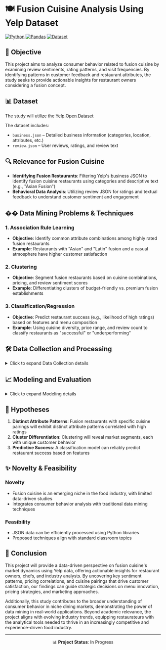# 🍽️ Fusion Cuisine Analysis Using Yelp Dataset

[![Python](https://img.shields.io/badge/Python-3.7%2B-blue)](https://www.python.org/)
[![Pandas](https://img.shields.io/badge/Pandas-Latest-brightgreen)](https://pandas.pydata.org/)
[![Dataset](https://img.shields.io/badge/Yelp-Open%20Dataset-red)](https://business.yelp.com/data/resources/open-dataset/)

## 🎯 Objective

This project aims to analyze consumer behavior related to fusion cuisine by examining review sentiments, rating patterns, and visit frequencies. By identifying patterns in customer feedback and restaurant attributes, the study seeks to provide actionable insights for restaurant owners considering a fusion concept.

## 📊 Dataset

The study will utilize the [Yelp Open Dataset](https://business.yelp.com/data/resources/open-dataset/)

The dataset includes:
- `business.json` – Detailed business information (categories, location, attributes, etc.)
- `review.json` – User reviews, ratings, and review text

## 🔍 Relevance for Fusion Cuisine

- **Identifying Fusion Restaurants**: Filtering Yelp's business JSON to identify fusion cuisine restaurants using categories and descriptive text (e.g., "Asian Fusion")
- **Behavioral Data Analysis**: Utilizing review JSON for ratings and textual feedback to understand customer sentiment and engagement

## �� Data Mining Problems & Techniques

### 1. Association Rule Learning
- **Objective**: Identify common attribute combinations among highly rated fusion restaurants
- **Example**: Restaurants with "Asian" and "Latin" fusion and a casual atmosphere have higher customer satisfaction

### 2. Clustering
- **Objective**: Segment fusion restaurants based on cuisine combinations, pricing, and review sentiment scores
- **Example**: Differentiating clusters of budget-friendly vs. premium fusion establishments

### 3. Classification/Regression
- **Objective**: Predict restaurant success (e.g., likelihood of high ratings) based on features and menu composition
- **Example**: Using cuisine diversity, price range, and review count to classify restaurants as "successful" or "underperforming"

## 🛠️ Data Collection and Processing

<details>
<summary>Click to expand Data Collection details</summary>

### Data Collection
- Download the Yelp Open Dataset (JSON format)

### JSON Parsing & Preprocessing
- Use Python's json and pandas libraries for data parsing
- Convert JSON files into structured DataFrames
- Handle missing/inconsistent values in key fields like categories and price ranges

### Data Integration & Feature Engineering
- Merge business and review datasets using business_id
- Filtering Fusion Restaurants: Use keywords to create binary flags for fusion classification
- Review Metrics Aggregation: Compute average ratings, review count, and sentiment scores using lexicon-based approaches
- Data Transformation: Encode categorical variables and normalize numerical features
</details>

## 📈 Modeling and Evaluation

<details>
<summary>Click to expand Modeling details</summary>

### Association Rule Mining
- Apply Apriori algorithm to identify frequent attribute combinations

### Clustering
- Use k-means or hierarchical clustering to segment fusion restaurants

### Classification/Regression
- Develop predictive models (e.g., decision trees, logistic regression)

### Evaluation Metrics
- Classification: Accuracy, precision, recall
- Clustering: Silhouette score
- Regression: Mean squared error (MSE)
</details>

## 🔬 Hypotheses

1. **Distinct Attribute Patterns**: Fusion restaurants with specific cuisine pairings will exhibit distinct attribute patterns correlated with high ratings
2. **Cluster Differentiation**: Clustering will reveal market segments, each with unique customer behavior
3. **Predictive Success**: A classification model can reliably predict restaurant success based on features

## ✨ Novelty & Feasibility

### Novelty
- Fusion cuisine is an emerging niche in the food industry, with limited data-driven studies
- Integrates consumer behavior analysis with traditional data mining techniques

### Feasibility
- JSON data can be efficiently processed using Python libraries
- Proposed techniques align with standard classroom topics

## 🎯 Conclusion

This project will provide a data-driven perspective on fusion cuisine's market dynamics using Yelp data, offering actionable insights for restaurant owners, chefs, and industry analysts. By uncovering key sentiment patterns, pricing correlations, and cuisine pairings that drive customer satisfaction, our findings can guide strategic decisions on menu innovation, pricing strategies, and marketing approaches.

Additionally, this study contributes to the broader understanding of consumer behavior in niche dining markets, demonstrating the power of data mining in real-world applications. Beyond academic relevance, the project aligns with evolving industry trends, equipping restaurateurs with the analytical tools needed to thrive in an increasingly competitive and experience-driven food industry.

---
<div align="center">

📊 **Project Status**: In Progress

</div>
